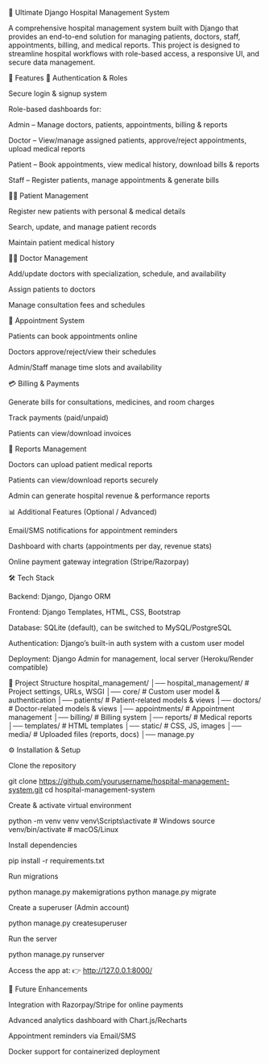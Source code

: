 🏥 Ultimate Django Hospital Management System

A comprehensive hospital management system built with Django that provides an end-to-end solution for managing patients, doctors, staff, appointments, billing, and medical reports. This project is designed to streamline hospital workflows with role-based access, a responsive UI, and secure data management.

🚀 Features
🔐 Authentication & Roles

Secure login & signup system

Role-based dashboards for:

Admin – Manage doctors, patients, appointments, billing & reports

Doctor – View/manage assigned patients, approve/reject appointments, upload medical reports

Patient – Book appointments, view medical history, download bills & reports

Staff – Register patients, manage appointments & generate bills

👩‍⚕️ Patient Management

Register new patients with personal & medical details

Search, update, and manage patient records

Maintain patient medical history

👨‍⚕️ Doctor Management

Add/update doctors with specialization, schedule, and availability

Assign patients to doctors

Manage consultation fees and schedules

📅 Appointment System

Patients can book appointments online

Doctors approve/reject/view their schedules

Admin/Staff manage time slots and availability

💳 Billing & Payments

Generate bills for consultations, medicines, and room charges

Track payments (paid/unpaid)

Patients can view/download invoices

📑 Reports Management

Doctors can upload patient medical reports

Patients can view/download reports securely

Admin can generate hospital revenue & performance reports

📊 Additional Features (Optional / Advanced)

Email/SMS notifications for appointment reminders

Dashboard with charts (appointments per day, revenue stats)

Online payment gateway integration (Stripe/Razorpay)

🛠️ Tech Stack

Backend: Django, Django ORM

Frontend: Django Templates, HTML, CSS, Bootstrap

Database: SQLite (default), can be switched to MySQL/PostgreSQL

Authentication: Django’s built-in auth system with a custom user model

Deployment: Django Admin for management, local server (Heroku/Render compatible)

📂 Project Structure
hospital_management/
│── hospital_management/     # Project settings, URLs, WSGI
│── core/                    # Custom user model & authentication
│── patients/                # Patient-related models & views
│── doctors/                 # Doctor-related models & views
│── appointments/            # Appointment management
│── billing/                 # Billing system
│── reports/                 # Medical reports
│── templates/               # HTML templates
│── static/                  # CSS, JS, images
│── media/                   # Uploaded files (reports, docs)
│── manage.py

⚙️ Installation & Setup

Clone the repository

git clone https://github.com/yourusername/hospital-management-system.git
cd hospital-management-system


Create & activate virtual environment

python -m venv venv
venv\Scripts\activate   # Windows
source venv/bin/activate  # macOS/Linux


Install dependencies

pip install -r requirements.txt


Run migrations

python manage.py makemigrations
python manage.py migrate


Create a superuser (Admin account)

python manage.py createsuperuser


Run the server

python manage.py runserver


Access the app at: 👉 http://127.0.0.1:8000/


🔮 Future Enhancements

Integration with Razorpay/Stripe for online payments

Advanced analytics dashboard with Chart.js/Recharts

Appointment reminders via Email/SMS

Docker support for containerized deployment

